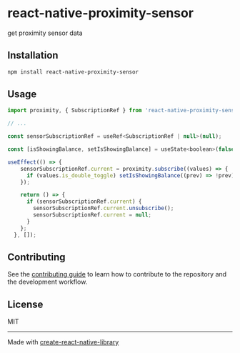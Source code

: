 # react-native-proximity-sensor

get proximity sensor data

## Installation

```sh
npm install react-native-proximity-sensor
```

## Usage

```js
import proximity, { SubscriptionRef } from 'react-native-proximity-sensor';

// ...

const sensorSubscriptionRef = useRef<SubscriptionRef | null>(null);

const [isShowingBalance, setIsShowingBalance] = useState<boolean>(false);

useEffect(() => {
    sensorSubscriptionRef.current = proximity.subscribe((values) => {
      if (values.is_double_toggle) setIsShowingBalance((prev) => !prev);
    });

    return () => {
      if (sensorSubscriptionRef.current) {
        sensorSubscriptionRef.current.unsubscribe();
        sensorSubscriptionRef.current = null;
      }
    };
  }, []);
```

## Contributing

See the [contributing guide](CONTRIBUTING.md) to learn how to contribute to the repository and the development workflow.

## License

MIT

---

Made with [create-react-native-library](https://github.com/callstack/react-native-builder-bob)
